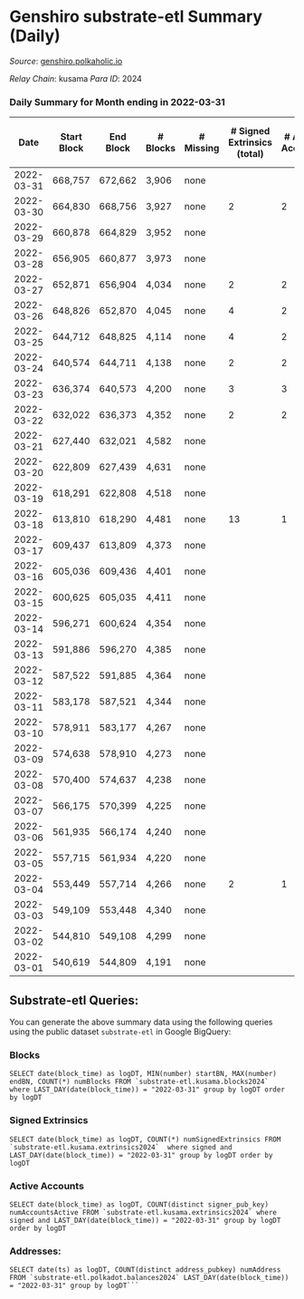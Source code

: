# Genshiro substrate-etl Summary (Daily)

_Source_: [genshiro.polkaholic.io](https://genshiro.polkaholic.io)

*Relay Chain*: kusama
*Para ID*: 2024



### Daily Summary for Month ending in 2022-03-31


| Date | Start Block | End Block | # Blocks | # Missing | # Signed Extrinsics (total) | # Active Accounts | # Addresses with Balances | # Events | # Transfers | # XCM Transfers In | # XCM Transfers Out |
| ---- | ----------- | --------- | -------- | --------- | --------------------------- | ----------------- | ------------------------- | -------- | ----------- | ------------------ | ------------------- |
| 2022-03-31 | 668,757 | 672,662 | 3,906 | none  |  |  | 23 | 7,834 |   |   |   |
| 2022-03-30 | 664,830 | 668,756 | 3,927 | none  | 2 | 2 | 23 | 7,903 |   |   |   |
| 2022-03-29 | 660,878 | 664,829 | 3,952 | none  |  |  | 23 | 7,916 |   |   |   |
| 2022-03-28 | 656,905 | 660,877 | 3,973 | none  |  |  | 23 | 7,963 |   |   |   |
| 2022-03-27 | 652,871 | 656,904 | 4,034 | none  | 2 | 2 | 23 | 8,097 |   |   |   |
| 2022-03-26 | 648,826 | 652,870 | 4,045 | none  | 4 | 2 | 23 | 8,128 |   |   |   |
| 2022-03-25 | 644,712 | 648,825 | 4,114 | none  | 4 | 2 | 23 | 8,279 |   |   |   |
| 2022-03-24 | 640,574 | 644,711 | 4,138 | none  | 2 | 2 | 23 | 8,296 |   |   |   |
| 2022-03-23 | 636,374 | 640,573 | 4,200 | none  | 3 | 3 | 23 | 8,438 |   |   |   |
| 2022-03-22 | 632,022 | 636,373 | 4,352 | none  | 2 | 2 | 23 | 8,744 |   |   |   |
| 2022-03-21 | 627,440 | 632,021 | 4,582 | none  |  |  | 23 | 9,172 |   |   |   |
| 2022-03-20 | 622,809 | 627,439 | 4,631 | none  |  |  | 23 | 9,269 |   |   |   |
| 2022-03-19 | 618,291 | 622,808 | 4,518 | none  |  |  | 23 | 9,044 |   |   |   |
| 2022-03-18 | 613,810 | 618,290 | 4,481 | none  | 13 | 1 | 23 | 9,005 |   |   |   |
| 2022-03-17 | 609,437 | 613,809 | 4,373 | none  |  |  | 20 | 8,754 |   |   |   |
| 2022-03-16 | 605,036 | 609,436 | 4,401 | none  |  |  | 20 | 8,809 |   |   |   |
| 2022-03-15 | 600,625 | 605,035 | 4,411 | none  |  |  | 20 | 8,829 |   |   |   |
| 2022-03-14 | 596,271 | 600,624 | 4,354 | none  |  |  | 20 | 8,716 |   |   |   |
| 2022-03-13 | 591,886 | 596,270 | 4,385 | none  |  |  | 20 | 8,777 |   |   |   |
| 2022-03-12 | 587,522 | 591,885 | 4,364 | none  |  |  | 20 | 8,735 |   |   |   |
| 2022-03-11 | 583,178 | 587,521 | 4,344 | none  |  |  | 20 | 8,696 |   |   |   |
| 2022-03-10 | 578,911 | 583,177 | 4,267 | none  |  |  | 20 | 8,541 |   |   |   |
| 2022-03-09 | 574,638 | 578,910 | 4,273 | none  |  |  | 20 | 8,553 |   |   |   |
| 2022-03-08 | 570,400 | 574,637 | 4,238 | none  |  |  | 20 | 8,483 |   |   |   |
| 2022-03-07 | 566,175 | 570,399 | 4,225 | none  |  |  | 20 | 8,457 |   |   |   |
| 2022-03-06 | 561,935 | 566,174 | 4,240 | none  |  |  | 20 | 8,487 |   |   |   |
| 2022-03-05 | 557,715 | 561,934 | 4,220 | none  |  |  | 20 | 8,447 |   |   |   |
| 2022-03-04 | 553,449 | 557,714 | 4,266 | none  | 2 | 1 | 20 | 8,546 |   |   |   |
| 2022-03-03 | 549,109 | 553,448 | 4,340 | none  |  |  | 20 | 8,687 |   |   |   |
| 2022-03-02 | 544,810 | 549,108 | 4,299 | none  |  |  | 20 | 8,605 |   |   |   |
| 2022-03-01 | 540,619 | 544,809 | 4,191 | none  |  |  | 20 | 8,389 |   |   |   |

## Substrate-etl Queries:
You can generate the above summary data using the following queries using the public dataset `substrate-etl` in Google BigQuery:


### Blocks
```
SELECT date(block_time) as logDT, MIN(number) startBN, MAX(number) endBN, COUNT(*) numBlocks FROM `substrate-etl.kusama.blocks2024`  where LAST_DAY(date(block_time)) = "2022-03-31" group by logDT order by logDT
```


### Signed Extrinsics
```
SELECT date(block_time) as logDT, COUNT(*) numSignedExtrinsics FROM `substrate-etl.kusama.extrinsics2024`  where signed and LAST_DAY(date(block_time)) = "2022-03-31" group by logDT order by logDT
```


### Active Accounts
```
SELECT date(block_time) as logDT, COUNT(distinct signer_pub_key) numAccountsActive FROM `substrate-etl.kusama.extrinsics2024` where signed and LAST_DAY(date(block_time)) = "2022-03-31" group by logDT order by logDT
```


### Addresses:
```
SELECT date(ts) as logDT, COUNT(distinct address_pubkey) numAddress FROM `substrate-etl.polkadot.balances2024` LAST_DAY(date(block_time)) = "2022-03-31" group by logDT```

